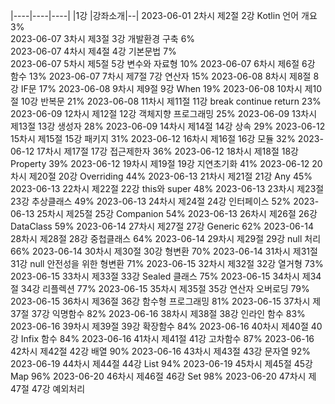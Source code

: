 |----|----|----|
|1강 |강좌소개|--|
2023-06-01
2차시	제2절	2강 Kotlin 언어 개요	3%	
2023-06-07
3차시	제3절	3강 개발환경 구축	6%	
2023-06-07
4차시	제4절	4강 기본문법	7%	
2023-06-07
5차시	제5절	5강 변수와 자료형	10%	
2023-06-07
6차시	제6절	6강 함수	13%	
2023-06-07
7차시	제7절	7강 연산자	15%	
2023-06-08
8차시	제8절	8강 IF문	17%	
2023-06-08
9차시	제9절	9강 When	19%	
2023-06-08
10차시	제10절	10강 반복문	21%	
2023-06-08
11차시	제11절	11강 break continue return	23%	
2023-06-09
12차시	제12절	12강 객체지향 프로그래밍	25%	
2023-06-09
13차시	제13절	13강 생성자	28%	
2023-06-09
14차시	제14절	14강 상속	29%	
2023-06-12
15차시	제15절	15강 패키지	31%	
2023-06-12
16차시	제16절	16강 모듈	32%	
2023-06-12
17차시	제17절	17강 접근제한자	36%	
2023-06-12
18차시	제18절	18강 Property	39%	
2023-06-12
19차시	제19절	19강 지연초기화	41%	
2023-06-12
20차시	제20절	20강 Overriding	44%	
2023-06-13
21차시	제21절	21강 Any	45%	
2023-06-13
22차시	제22절	22강 this와 super	48%	
2023-06-13
23차시	제23절	23강 추상클래스	49%	
2023-06-13
24차시	제24절	24강 인터페이스	52%	
2023-06-13
25차시	제25절	25강 Companion	54%	
2023-06-13
26차시	제26절	26강 DataClass	59%	
2023-06-14
27차시	제27절	27강 Generic	62%	
2023-06-14
28차시	제28절	28강 중첩클래스	64%	
2023-06-14
29차시	제29절	29강 null 처리	66%	
2023-06-14
30차시	제30절	30강 형변환	70%	
2023-06-14
31차시	제31절	31강 null 안전성을 위한 형변환	71%	
2023-06-15
32차시	제32절	32강 열거형	73%	
2023-06-15
33차시	제33절	33강 Sealed 클래스	75%	
2023-06-15
34차시	제34절	34강 리플렉션	77%	
2023-06-15
35차시	제35절	35강 연산자 오버로딩	79%	
2023-06-15
36차시	제36절	36강 함수형 프로그래밍	81%	
2023-06-15
37차시	제37절	37강 익명함수	82%	
2023-06-16
38차시	제38절	38강 인라인 함수	83%	
2023-06-16
39차시	제39절	39강 확장함수	84%	
2023-06-16
40차시	제40절	40강 Infix 함수	84%	
2023-06-16
41차시	제41절	41강 고차함수	87%	
2023-06-16
42차시	제42절	42강 배열	90%	
2023-06-16
43차시	제43절	43강 문자열	92%	
2023-06-19
44차시	제44절	44강 List	94%	
2023-06-19
45차시	제45절	45강 Map	96%	
2023-06-20
46차시	제46절	46강 Set	98%	
2023-06-20
47차시	제47절	47강 예외처리
